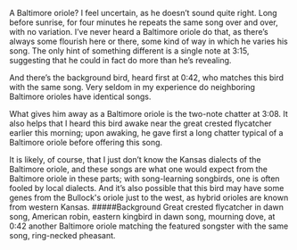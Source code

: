 A Baltimore oriole? I feel uncertain, as he doesn’t sound quite right. Long before sunrise, for four minutes he repeats the same song over and over, with no variation. I’ve never heard a Baltimore oriole do that, as there’s always some flourish here or there, some kind of way in which he varies his song. The only hint of something different is a single note at 3:15, suggesting that he could in fact do more than he’s revealing.

And there’s the background bird, heard first at 0:42, who matches this bird with the same song. Very seldom in my experience do neighboring Baltimore orioles have identical songs. 

What gives him away as a Baltimore oriole is the two-note chatter at 3:08. It also helps that I heard this bird awake near the great crested flycatcher earlier this morning; upon awaking, he gave first a long chatter typical of a Baltimore oriole before offering this song. 

It is likely, of course, that I just don’t know the Kansas dialects of the Baltimore oriole, and these songs are what one would expect from the Baltimore oriole in these parts; with song-learning songbirds, one is often fooled by local dialects. And it’s also possible that this bird may have some genes from the Bullock's oriole just to the west, as hybrid orioles are known from western Kansas.
#####Background
Great crested flycatcher in dawn song, American robin, eastern kingbird in dawn song, mourning dove, at 0:42 another Baltimore oriole matching the featured songster with the same song, ring-necked pheasant.
